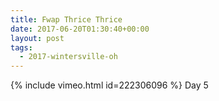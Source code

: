 ```yaml
---
title: Fwap Thrice Thrice
date: 2017-06-20T01:30:40+00:00
layout: post
tags:
  - 2017-wintersville-oh
---
```

{% include vimeo.html id=222306096 %}
Day 5